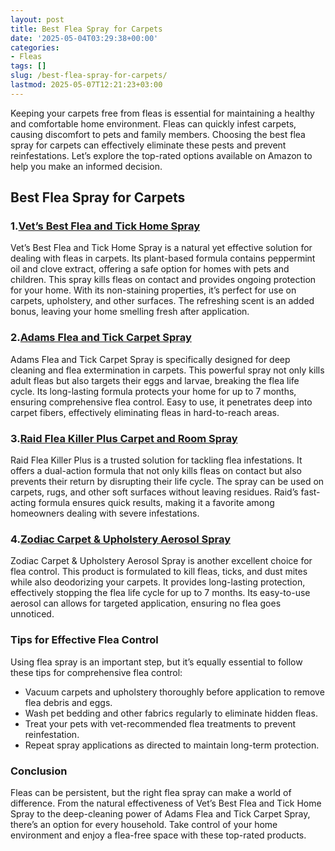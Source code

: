 ```yaml
---
layout: post
title: Best Flea Spray for Carpets
date: '2025-05-04T03:29:38+00:00'
categories:
- Fleas
tags: []
slug: /best-flea-spray-for-carpets/
lastmod: 2025-05-07T12:21:23+03:00
---
```


Keeping your carpets free from fleas is essential for maintaining a healthy and comfortable home environment. Fleas can quickly infest carpets, causing discomfort to pets and family members. Choosing the best flea spray for carpets can effectively eliminate these pests and prevent reinfestations. Let’s explore the top-rated options available on Amazon to help you make an informed decision.
## Best Flea Spray for Carpets
### 1.[Vet’s Best Flea and Tick Home Spray](https://www.amazon.com/dp/B00GRS5PVK?tag=p-policy-20)
Vet’s Best Flea and Tick Home Spray is a natural yet effective solution for dealing with fleas in carpets. Its plant-based formula contains peppermint oil and clove extract, offering a safe option for homes with pets and children. This spray kills fleas on contact and provides ongoing protection for your home.
With its non-staining properties, it’s perfect for use on carpets, upholstery, and other surfaces. The refreshing scent is an added bonus, leaving your home smelling fresh after application.
### 2.[Adams Flea and Tick Carpet Spray](https://www.amazon.com/dp/B0083R5184?tag=p-policy-20)
Adams Flea and Tick Carpet Spray is specifically designed for deep cleaning and flea extermination in carpets. This powerful spray not only kills adult fleas but also targets their eggs and larvae, breaking the flea life cycle.
Its long-lasting formula protects your home for up to 7 months, ensuring comprehensive flea control. Easy to use, it penetrates deep into carpet fibers, effectively eliminating fleas in hard-to-reach areas.
### 3.[Raid Flea Killer Plus Carpet and Room Spray](https://www.amazon.com/dp/B003PU8J1W?tag=p-policy-20)
Raid Flea Killer Plus is a trusted solution for tackling flea infestations. It offers a dual-action formula that not only kills fleas on contact but also prevents their return by disrupting their life cycle. The spray can be used on carpets, rugs, and other soft surfaces without leaving residues.
Raid’s fast-acting formula ensures quick results, making it a favorite among homeowners dealing with severe infestations.
### 4.[Zodiac Carpet & Upholstery Aerosol Spray](https://www.amazon.com/dp/B0047Q4WF2?tag=p-policy-20)
Zodiac Carpet & Upholstery Aerosol Spray is another excellent choice for flea control. This product is formulated to kill fleas, ticks, and dust mites while also deodorizing your carpets. It provides long-lasting protection, effectively stopping the flea life cycle for up to 7 months.
Its easy-to-use aerosol can allows for targeted application, ensuring no flea goes unnoticed.
### Tips for Effective Flea Control
Using flea spray is an important step, but it’s equally essential to follow these tips for comprehensive flea control:
- Vacuum carpets and upholstery thoroughly before application to remove flea debris and eggs.
- Wash pet bedding and other fabrics regularly to eliminate hidden fleas.
- Treat your pets with vet-recommended flea treatments to prevent reinfestation.
- Repeat spray applications as directed to maintain long-term protection.
### Conclusion
Fleas can be persistent, but the right flea spray can make a world of difference. From the natural effectiveness of Vet’s Best Flea and Tick Home Spray to the deep-cleaning power of Adams Flea and Tick Carpet Spray, there’s an option for every household. Take control of your home environment and enjoy a flea-free space with these top-rated products.
